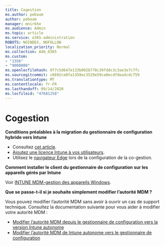 ```yaml
---
title: Cogestion
ms.author: pebaum
author: pebaum
manager: mnirkhe
ms.audience: Admin
ms.topic: article
ms.service: o365-administration
ROBOTS: NOINDEX, NOFOLLOW
localization_priority: Normal
ms.collection: Adm_O365
ms.custom:
- "1556"
- "9000080"
ms.openlocfilehash: 0f7c5d647e133b092b778c39fddc3c3ae3e7c7fc
ms.sourcegitcommit: c6692ce0fa1358ec3529e59ca0ecdfdea4cdc759
ms.translationtype: MT
ms.contentlocale: fr-FR
ms.lasthandoff: 09/14/2020
ms.locfileid: "47681258"
---
```

# <a name="co-management"></a>Cogestion

**Conditions préalables à la migration du gestionnaire de configuration hybride vers Intune**

- Consultez [cet article](https://docs.microsoft.com/configmgr/mdm/deploy-use/migrate-hybridmdm-to-intunesa).
- [Ajoutez une licence Intune à vos utilisateurs](https://docs.microsoft.com/intune/licenses-assign).
- Utilisez le [navigateur Edge](https://www.microsoft.com/windows/microsoft-edge) lors de la configuration de la co-gestion.

**Comment installer le client du gestionnaire de configuration sur les appareils gérés par Intune**

Voir [INTUNE MDM-gestion des appareils Windows](https://docs.microsoft.com/configmgr/core/clients/deploy/deploy-clients-to-windows-computers#bkmk_mdm).

**Que se passe-t-il si je souhaite simplement modifier l’autorité MDM ?**

Vous pouvez modifier l’autorité MDM sans avoir à ouvrir un cas de support technique. Consultez la documentation suivante pour vous aider à modifier votre autorité MDM :

- [Modifier l’autorité MDM depuis le gestionnaire de configuration vers la version Intune autonome](https://docs.microsoft.com/configmgr/mdm/deploy-use/migrate-change-mdm-authority)
- [Modifier l’autorité MDM de Intune autonome vers le gestionnaire de configuration](https://docs.microsoft.com/configmgr/mdm/deploy-use/change-mdm-authority)
